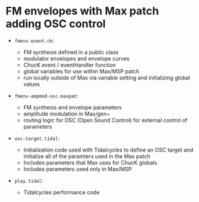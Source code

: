 # FM envelopes with Max patch adding OSC control

- `fmenv-event.ck`: 
    - FM synthesis defined in a public class
    - modulator envelopes and envelope curves
    - ChucK event / eventHandler function
    - global variables for use within Max/MSP patch
    - run locally outside of Max via variable setting and initializing global values

- `fmenv-ampmod-osc.maxpat`: 
    - FM synthesis and envelope parameters
    - amplitude modulation in Max/gen~ 
    - routing logic for OSC (Open Sound Control) for external control of parameters

- `osc-target.tidal`:
    - Initialization code used with Tidalcycles to define an OSC target and initialize all of the paramters used in the Max patch
    - Includes parameters that Max uses for ChucK globals
    - Includes parameters used only in Max/MSP

- `play.tidal`:
    - Tidalcycles performance code




